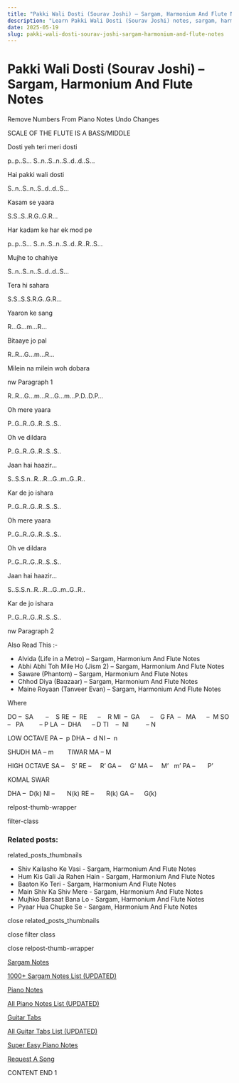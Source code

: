 ```yaml
---
title: "Pakki Wali Dosti (Sourav Joshi) – Sargam, Harmonium And Flute Notes"
description: "Learn Pakki Wali Dosti (Sourav Joshi) notes, sargam, harmonium notations and flute notes. Easy step-by-step tutorial for beginners."
date: 2025-05-19
slug: pakki-wali-dosti-sourav-joshi-sargam-harmonium-and-flute-notes
---
```


# Pakki Wali Dosti (Sourav Joshi) – Sargam, Harmonium And Flute Notes

Remove Numbers From Piano Notes
Undo Changes

SCALE OF THE FLUTE IS A BASS/MIDDLE

Dosti yeh teri meri dosti

p..p..S… S..n..S..n..S..d..d..S…

Hai pakki wali dosti

S..n..S..n..S..d..d..S…

Kasam se yaara

S.S..S..R.G..G.R…

Har kadam ke har ek mod pe

p..p..S… S..n..S..n..S..d..R..R..S…

Mujhe to chahiye

S..n..S..n..S..d..d..S…

Tera hi sahara

S.S..S.S.R.G..G.R…

Yaaron ke sang

R…G…m…R…

Bitaaye jo pal

R..R…G…m…R…

Milein na milein woh dobara

nw Paragraph 1

R..R…G…m…R…G…m…P.D..D.P…

Oh mere yaara

P..G..R..G..R..S..S..

Oh ve dildara

P..G..R..G..R..S..S..

Jaan hai haazir…

S..S.S.n..R…R…G..m..G..R..

Kar de jo ishara

P..G..R..G..R..S..S..

Oh mere yaara

P..G..R..G..R..S..S..

Oh ve dildara

P..G..R..G..R..S..S..

Jaan hai haazir…

S..S.S.n..R…R…G..m..G..R..

Kar de jo ishara

P..G..R..G..R..S..S..

nw Paragraph 2

Also Read This :-

* Alvida (Life in a Metro) – Sargam, Harmonium And Flute Notes
* Abhi Abhi Toh Mile Ho (Jism 2) – Sargam, Harmonium And Flute Notes
* Saware (Phantom) – Sargam, Harmonium And Flute Notes
* Chhod Diya (Baazaar) – Sargam, Harmonium And Flute Notes
* Maine Royaan (Tanveer Evan) – Sargam, Harmonium And Flute Notes

Where

DO –  SA       –    S
RE  –  RE      –    R
MI  –  GA      –    G
FA  –   MA      –  M
SO  –   PA         – P
LA  –  DHA      – D
TI    –  NI          – N

LOW OCTAVE
PA –  p
DHA –  d
NI –  n

SHUDH MA – m        TIWAR MA – M

HIGH OCTAVE
SA –    S’
RE –     R’
GA –     G’
MA –     M’   m’
PA –       P’

KOMAL SWAR

DHA –  D(k)
NI –       N(k)
RE –       R(k)
GA –      G(k)

relpost-thumb-wrapper

filter-class

### Related posts:

related_posts_thumbnails

* Shiv Kailasho Ke Vasi - Sargam, Harmonium And Flute Notes
* Hum Kis Gali Ja Rahen Hain - Sargam, Harmonium And Flute Notes
* Baaton Ko Teri - Sargam, Harmonium And Flute Notes
* Main Shiv Ka Shiv Mere - Sargam, Harmonium And Flute Notes
* Mujhko Barsaat Bana Lo - Sargam, Harmonium And Flute Notes
* Pyaar Hua Chupke Se - Sargam, Harmonium And Flute Notes

close related_posts_thumbnails

close filter class

close relpost-thumb-wrapper

[Sargam Notes](https://www.notationsworld.com/sargam-notes.html)

[1000+ Sargam Notes List (UPDATED)](https://www.notationsworld.com/all-songs-list-sargam-notes.html)

[Piano Notes](https://www.notationsworld.com/piano-notes.html)

[All Piano Notes List (UPDATED)](https://www.notationsworld.com/all-songs-list-piano-notes.html)

[Guitar Tabs](https://www.notationsworld.com/guitar-tabs.html)

[All Guitar Tabs List (UPDATED)](https://www.notationsworld.com/all-songs-list-guitar-tabs.html)

[Super Easy Piano Notes](https://studywall.in/)

[Request A Song](https://www.notationsworld.com/request-a-song.html)

CONTENT END 1

